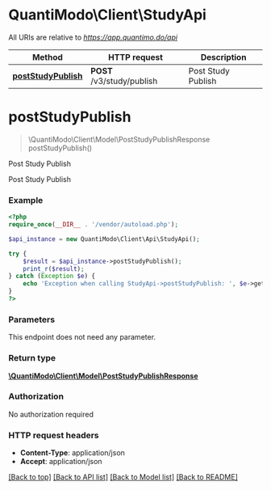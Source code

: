 # QuantiModo\Client\StudyApi

All URIs are relative to *https://app.quantimo.do/api*

Method | HTTP request | Description
------------- | ------------- | -------------
[**postStudyPublish**](StudyApi.md#postStudyPublish) | **POST** /v3/study/publish | Post Study Publish


# **postStudyPublish**
> \QuantiModo\Client\Model\PostStudyPublishResponse postStudyPublish()

Post Study Publish

Post Study Publish

### Example
```php
<?php
require_once(__DIR__ . '/vendor/autoload.php');

$api_instance = new QuantiModo\Client\Api\StudyApi();

try {
    $result = $api_instance->postStudyPublish();
    print_r($result);
} catch (Exception $e) {
    echo 'Exception when calling StudyApi->postStudyPublish: ', $e->getMessage(), PHP_EOL;
}
?>
```

### Parameters
This endpoint does not need any parameter.

### Return type

[**\QuantiModo\Client\Model\PostStudyPublishResponse**](../Model/PostStudyPublishResponse.md)

### Authorization

No authorization required

### HTTP request headers

 - **Content-Type**: application/json
 - **Accept**: application/json

[[Back to top]](#) [[Back to API list]](../../README.md#documentation-for-api-endpoints) [[Back to Model list]](../../README.md#documentation-for-models) [[Back to README]](../../README.md)

